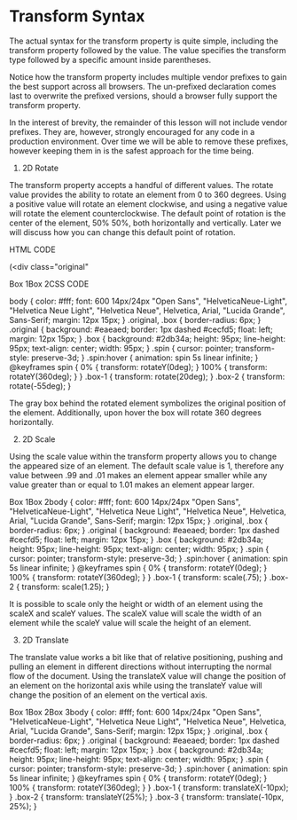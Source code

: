 # Transform Syntax

The actual syntax for the transform property is quite simple, including the transform property followed by the value. The value specifies the transform type followed by a specific amount inside parentheses.

Notice how the transform property includes multiple vendor prefixes to gain the best support across all browsers. The un-prefixed declaration comes last to overwrite the prefixed versions, should a browser fully support the transform property.

In the interest of brevity, the remainder of this lesson will not include vendor prefixes. They are, however, strongly encouraged for any code in a production environment. Over time we will be able to remove these prefixes, however keeping them in is the safest approach for the time being.

1. 2D Rotate

The transform property accepts a handful of different values. The rotate value provides the ability to rotate an element from 0 to 360 degrees. Using a positive value will rotate an element clockwise, and using a negative value will rotate the element counterclockwise. The default point of rotation is the center of the element, 50% 50%, both horizontally and vertically. Later we will discuss how you can change this default point of rotation.

HTML CODE

(<div class="original"
  <div class="spin"
    <figure class="box box-1">Box 1</figure
  </div
</div

<div class="original"
  <div class="spin"
    <figure class="box box-2">Box 2</figure
  </div
</div)

CSS CODE 

body {
  color: #fff;
  font: 600 14px/24px "Open Sans", "HelveticaNeue-Light", "Helvetica Neue Light", "Helvetica Neue", Helvetica, Arial, "Lucida Grande", Sans-Serif;
  margin: 12px 15px;
}
.original,
.box {
  border-radius: 6px;
}
.original {
  background: #eaeaed;
  border: 1px dashed #cecfd5;
  float: left;
  margin: 12px 15px;
}
.box {
  background: #2db34a;
  height: 95px;
  line-height: 95px;
  text-align: center;
  width: 95px;
}
.spin {
  cursor: pointer;
  transform-style: preserve-3d;
}
.spin:hover {
    animation: spin 5s linear infinite;
}
@keyframes spin {
  0% {
    transform: rotateY(0deg);
  }
  100% {
    transform: rotateY(360deg);
  }
}
.box-1 {
  transform: rotate(20deg);
}
.box-2 {
  transform: rotate(-55deg);
}

The gray box behind the rotated element symbolizes the original position of the element. Additionally, upon hover the box will rotate 360 degrees horizontally.

2. 2D Scale

Using the scale value within the transform property allows you to change the appeared size of an element. The default scale value is 1, therefore any value between .99 and .01 makes an element appear smaller while any value greater than or equal to 1.01 makes an element appear larger.

<div class="original"
  <div class="spin"
    <figure class="box box-1">Box 1</figure
  </div
</div

<div class="original"
  <div class="spin"
    <figure class="box box-2">Box 2</figure
  </div
</div

body {
  color: #fff;
  font: 600 14px/24px "Open Sans", "HelveticaNeue-Light", "Helvetica Neue Light", "Helvetica Neue", Helvetica, Arial, "Lucida Grande", Sans-Serif;
  margin: 12px 15px;
}
.original,
.box {
  border-radius: 6px;
}
.original {
  background: #eaeaed;
  border: 1px dashed #cecfd5;
  float: left;
  margin: 12px 15px;
}
.box {
  background: #2db34a;
  height: 95px;
  line-height: 95px;
  text-align: center;
  width: 95px;
}
.spin {
  cursor: pointer;
  transform-style: preserve-3d;
}
.spin:hover {
    animation: spin 5s linear infinite;
}
@keyframes spin {
  0% {
    transform: rotateY(0deg);
  }
  100% {
    transform: rotateY(360deg);
  }
}
.box-1 {
  transform: scale(.75);
}
.box-2 {
  transform: scale(1.25);
}

It is possible to scale only the height or width of an element using the scaleX and scaleY values. The scaleX value will scale the width of an element while the scaleY value will scale the height of an element.

3. 2D Translate

The translate value works a bit like that of relative positioning, pushing and pulling an element in different directions without interrupting the normal flow of the document. Using the translateX value will change the position of an element on the horizontal axis while using the translateY value will change the position of an element on the vertical axis.

<div class="original"
  <div class="spin"
    <figure class="box box-1">Box 1</figure
  </div
</div

<div class="original"
  <div class="spin"
    <figure class="box box-2">Box 2</figure
  </div
</div

<div class="original"
  <div class="spin"
    <figure class="box box-3">Box 3</figure
  </div
</div

body {
  color: #fff;
  font: 600 14px/24px "Open Sans", "HelveticaNeue-Light", "Helvetica Neue Light", "Helvetica Neue", Helvetica, Arial, "Lucida Grande", Sans-Serif;
  margin: 12px 15px;
}
.original,
.box {
  border-radius: 6px;
}
.original {
  background: #eaeaed;
  border: 1px dashed #cecfd5;
  float: left;
  margin: 12px 15px;
}
.box {
  background: #2db34a;
  height: 95px;
  line-height: 95px;
  text-align: center;
  width: 95px;
}
.spin {
  cursor: pointer;
  transform-style: preserve-3d;
}
.spin:hover {
    animation: spin 5s linear infinite;
}
@keyframes spin {
  0% {
    transform: rotateY(0deg);
  }
  100% {
    transform: rotateY(360deg);
  }
}
.box-1 {
  transform: translateX(-10px);
}
.box-2 {
  transform: translateY(25%);
}
.box-3 {
  transform: translate(-10px, 25%);
}